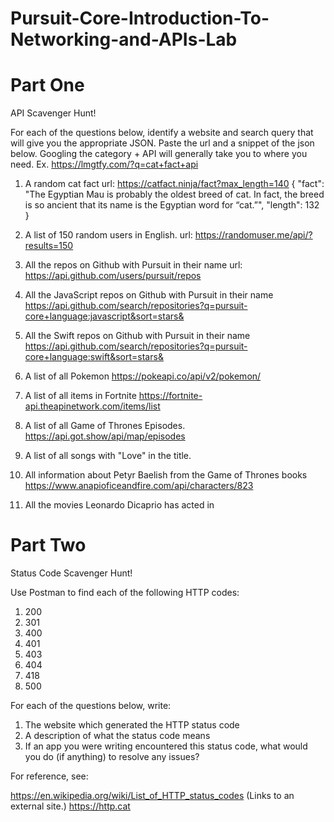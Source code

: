 # Pursuit-Core-Introduction-To-Networking-and-APIs-Lab

# Part One

API Scavenger Hunt!

For each of the questions below, identify a website and search query that will give you the appropriate JSON.  Paste the url and a snippet of the json below.  Googling the category + API will generally take you to where you need.  Ex. https://lmgtfy.com/?q=cat+fact+api

1. A random cat fact
url: https://catfact.ninja/fact?max_length=140
{
    "fact": "The Egyptian Mau is probably the oldest breed of cat. In fact, the breed is so ancient that its name is the Egyptian word for “cat.”",
    "length": 132
}

1. A list of 150 random users in English.
url: https://randomuser.me/api/?results=150


1. All the repos on Github with Pursuit in their name
url: https://api.github.com/users/pursuit/repos


1. All the JavaScript repos on Github with Pursuit in their name
https://api.github.com/search/repositories?q=pursuit-core+language:javascript&sort=stars&

1. All the Swift repos on Github with Pursuit in their name
https://api.github.com/search/repositories?q=pursuit-core+language:swift&sort=stars&

1. A list of all Pokemon
https://pokeapi.co/api/v2/pokemon/

1. A list of all items in Fortnite
https://fortnite-api.theapinetwork.com/items/list

1. A list of all Game of Thrones Episodes.
https://api.got.show/api/map/episodes

1. A list of all songs with "Love" in the title.


1. All information about Petyr Baelish from the Game of Thrones books
https://www.anapioficeandfire.com/api/characters/823


1. All the movies Leonardo Dicaprio has acted in


# Part Two

Status Code Scavenger Hunt!

Use Postman to find each of the following HTTP codes:


1. 200
1. 301
1. 400
1. 401
1. 403
1. 404
1. 418
1. 500


For each of the questions below, write:

1. The website which generated the HTTP status code
2. A description of what the status code means
3. If an app you were writing encountered this status code, what would you do (if anything) to resolve any issues?


For reference, see:

https://en.wikipedia.org/wiki/List_of_HTTP_status_codes (Links to an external site.)
https://http.cat





